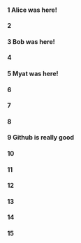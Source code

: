 #### 1 Alice was here!
#### 2
#### 3 Bob was here!
#### 4
#### 5 Myat was here!
#### 6
#### 7
#### 8
#### 9 Github is really good
#### 10
#### 11
#### 12
#### 13
#### 14
#### 15